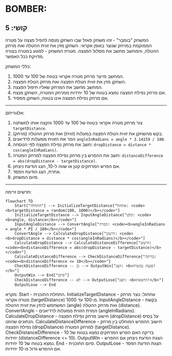 BOMBER:
=================
קושי: 5
-----------------
המשחק "בומבר" - זהו משחק פאזל שבו השחקן מנסה להפיל פצצה על מטרה הממוקמת במרחק שנוצר באופן אקראי. השחקן מזין את זווית ההטלה ואת מרחק ההטלה, והמחשב מחשב את מסלול הפצצה. מטרת המשחק - לפגוע במטרה בצורה מדויקת ככל האפשר.

כללי המשחק:
1. המחשב מייצר מרחק מטרה אקראי בטווח של 100 עד 1000.
2. השחקן מזין את זווית הטלת הפצצה ואת מרחק הטלת הפצצה.
3. המחשב מחשב את המרחק שאליו תיפול הפצצה.
4. אם מרחק נפילת הפצצה נמצא בטווח של 10 יחידות ממרחק המטרה, השחקן מנצח.
5. אם מרחק נפילת הפצצה אינו בטווח, השחקן מפסיד.
-----------------
אלגוריתם:
1. צור מרחק מטרה אקראי בטווח של 100 עד 1000 והקצה אותו למשתנה `targetDistance`.
2. בקש מהשחקן את זווית הטלת הפצצה במעלות (זווית) ואת מרחק ההטלה (מרחק).
3. המר את הזווית ממעלות לרדיאנים `angleInRadians = angle * 3.14159 / 180`.
4. חשב את מרחק נפילת הפצצה לפי הנוסחה: `dropDistance = distance * cos(angleInRadians)`.
5. חשב את ההפרש בין מרחק נפילת הפצצה למרחק המטרה: `distanceDifference = abs(dropDistance - targetDistance)`.
6. אם הפרש המרחקים קטן או שווה ל-10, הצג הודעת ניצחון.
7. אחרת, הצג הודעת הפסד.
8. סיום המשחק.
-----------------
תרשים זרימה:
```mermaid
flowchart TD
    Start["התחלה"] --> InitializeTargetDistance["אתחול: <code><b>targetDistance = random(100, 1000)</b></code>"]
    InitializeTargetDistance --> InputAngleDistance["קלט: <code><b>angle, distance</b></code>"]
    InputAngleDistance --> ConvertAngle["המרה: <code><b>angleInRadians = angle * PI / 180</b></code>"]
    ConvertAngle --> CalculateDropDistance["חישוב: <code><b>dropDistance = distance * cos(angleInRadians)</b></code>"]
    CalculateDropDistance --> CalculateDistanceDifference["חישוב: <code><b>distanceDifference = abs(dropDistance - targetDistance)</b></code>"]
    CalculateDistanceDifference --> CheckDistanceDifference{"בדיקה: <code><b>distanceDifference <= 10</b></code>"}
    CheckDistanceDifference -- כן --> OutputWin["הצג: <b>פגעת במטרה!</b>"]
    OutputWin --> End["סיום"]
    CheckDistanceDifference -- לא --> OutputLose["הצג: <b>החטאת!</b>"]
    OutputLose --> End
```
מקרא:
   Start - התחלת התוכנית.
    InitializeTargetDistance - אתחול: נוצר מרחק מטרה אקראי (targetDistance) מ-100 עד 1000.
    InputAngleDistance - בקשת המשתמש להזין את זווית ההטלה (angle) ואת מרחק ההטלה (distance).
    ConvertAngle - המרת הזווית ממעלות לרדיאנים (angleInRadians).
    CalculateDropDistance - חישוב מרחק נפילת הפצצה (dropDistance) על בסיס הנתונים שהוזנו.
    CalculateDistanceDifference - חישוב ההפרש המוחלט בין מרחק נפילת הפצצה (dropDistance) למרחק המטרה (targetDistance).
    CheckDistanceDifference - בדיקה האם הפרש המרחקים נמצא בטווח של 10 יחידות (distanceDifference <= 10).
    OutputWin - הצגת הודעת ניצחון אם ההפרש נמצא בטווח של 10 יחידות.
    End - סיום התוכנית.
    OutputLose - הצגת הודעת הפסד אם ההפרש גדול מ-10 יחידות.